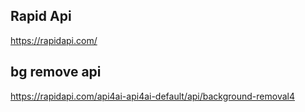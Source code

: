 ## Rapid Api
https://rapidapi.com/

## bg remove api
https://rapidapi.com/api4ai-api4ai-default/api/background-removal4